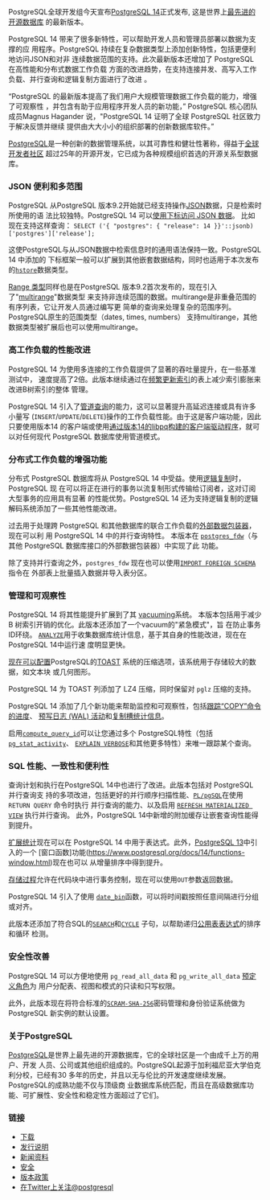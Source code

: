 PostgreSQL全球开发组今天宣布[PostgreSQL 14](https://www.postgresql.org/docs/14/release-14.html)正式发布,  这是世界上[最先进的开源数据库](https://www.postgresql.org/)
的最新版本。

PostgreSQL 14 带来了很多新特性，可以帮助开发人员和管理员部署以数据为支撑的应
用程序。PostgreSQL 持续在复杂数据类型上添加创新特性，包括更便利地访问JSON和对非
连续数据范围的支持。此次最新版本还增加了 PostgreSQL 在高性能和分布式数据工作负载
方面的改进趋势，在支持连接并发、高写入工作负载、并行查询和逻辑复制方面进行了改进
。

“PostgreSQL 的最新版本提高了我们用户大规模管理数据工作负载的能力，增强了可观察性
，并包含有助于应用程序开发人员的新功能，” PostgreSQL 核心团队成员Magnus 
Hagander 说，"PostgreSQL 14 证明了全球 PostgreSQL 社区致力于解决反馈并继续
提供由大大小小的组织部署的创新数据库软件。”

[PostgreSQL](https://www.postgresql.org)是一种创新的数据管理系统，以其可靠性和健壮性著称，得益于[全球开发者社区](https://www.postgresql.org/community/) 
超过25年的开源开发，它已成为各种规模组织首选的开源关系型数据库。


### JSON 便利和多范围

PostgreSQL 从PostgreSQL 版本9.2开始就已经支持操作[JSON](https://www.postgresql.org/docs/14/datatype-json.html)数据，只是检索时所使用的语
法比较独特。PostgreSQL 14 可以[使用下标访问 JSON 数据](https://www.postgresql.org/docs/14/datatype-json.html#JSONB-SUBSCRIPTING)。
比如现在支持这样查询：
`SELECT ('{ "postgres": { "release": 14 }}'::jsonb)['postgres']['release'];`

这使PostgreSQL与从JSON数据中检索信息时的通用语法保持一致。PostgreSQL 14 中添加的
下标框架一般可以扩展到其他嵌套数据结构，同时也适用于本次发布的[`hstore`](https://www.postgresql.org/docs/14/hstore.html)数据类型。

[Range 类型](https://www.postgresql.org/docs/14/rangetypes.html)同样也是在PostgreSQL 版本9.2首次发布的，现在引入了"[multirange](https://www.postgresql.org/docs/14/rangetypes.html#RANGETYPES-BUILTIN)"数据类型
来支持非连续范围的数据。multirange是非重叠范围的有序列表，它让开发人员通过编写更
简单的查询来处理复杂的范围序列。PostgreSQL原生的范围类型（dates, times, numbers）
支持multirange，其他数据类型被扩展后也可以使用multirange。

### 高工作负载的性能改进

PostgreSQL 14 为使用多连接的工作负载提供了显著的吞吐量提升，在一些基准测试中，
速度提高了2倍。此版本继续通过在[频繁更新索引](https://www.postgresql.org/docs/14/btree-implementation.html#BTREE-DELETION)的表上减少索引膨胀来改进B树索引的整体
管理。

PostgreSQL 14 引入了[管道查询](https://www.postgresql.org/docs/14/libpq-pipeline-mode.html)的能力，这可以显著提升高延迟连接或具有许多小量写
(`INSERT`/`UPDATE`/`DELETE`)操作的工作负载性能。由于这是客户端功能，因此只要使用版本14
的客户端或使用[通过版本14的libpq构建的客户端驱动程序](https://wiki.postgresql.org/wiki/List_of_drivers)，就可以对任何现代 PostgreSQL 
数据库使用管道模式。

### 分布式工作负载的增强功能

分布式 PostgreSQL 数据库将从 PostgreSQL 14 中受益。使用[逻辑复制](https://www.postgresql.org/docs/current/logical-replication.html)时，PostgreSQL 现
在可以将正在进行的事务以流复制形式传输给订阅者，这对订阅大型事务的应用具有显著
的性能优势。PostgreSQL 14 还为支持逻辑复制的逻辑解码系统添加了一些其他性能改进。

过去用于处理跨 PostgreSQL 和其他数据库的联合工作负载的[外部数据包装器](https://www.postgresql.org/docs/14/sql-createforeigndatawrapper.html)，现在可以利
用 PostgreSQL 14 中的并行查询特性。
本版本在 [`postgres_fdw`](https://www.postgresql.org/docs/14/postgres-fdw.html)（与其他 PostgreSQL 数据库接口的外部数据包装器）中实现了此
功能。

除了支持并行查询之外，`postgres_fdw` 现在也可以使用[`IMPORT FOREIGN SCHEMA`](https://www.postgresql.org/docs/14/sql-importforeignschema.html) 指令在
外部表上批量插入数据并导入表分区。

### 管理和可观察性

PostgreSQL 14 将其性能提升扩展到了其 [vacuuming](https://www.postgresql.org/docs/14/routine-vacuuming.html)系统。
本版本包括用于减少 B 树索引开销的优化。此版本还添加了一个vacuum的"紧急模式"，旨
在防止事务ID环绕。
[`ANALYZE`](https://www.postgresql.org/docs/14/sql-analyze.html)用于收集数据库统计信息，基于其自身的性能改进，现在在 
PostgreSQL 14中运行速
度明显更快。

[现在可以配置](https://www.postgresql.org/docs/14/runtime-config-client.html#GUC-DEFAULT-TOAST-COMPRESSION)PostgreSQL的[TOAST](https://www.postgresql.org/docs/14/storage-toast.html) 系统的压缩选项，该系统用于存储较大的数据，如文本块
或几何图形。

PostgreSQL 14 为 TOAST 列添加了 LZ4 压缩，同时保留对 `pglz` 压缩的支持。

PostgreSQL 14 添加了几个新功能来帮助监控和可观察性，包括[跟踪“COPY”命令的进度](https://www.postgresql.org/docs/14/progress-reporting.html#COPY-PROGRESS-REPORTING)、
[预写日志 (WAL) 活动](https://www.postgresql.org/docs/14/monitoring-stats.html#MONITORING-PG-STAT-WAL-VIEW)和[复制槽统计信息](https://www.postgresql.org/docs/14/monitoring-stats.html#MONITORING-PG-STAT-REPLICATION-SLOTS-VIEW)。

启用[`compute_query_id`](https://www.postgresql.org/docs/14/runtime-config-statistics.html#GUC-COMPUTE-QUERY-ID)可以让您通过多个 PostgreSQL特性（包括 [`pg_stat_activity`](https://www.postgresql.org/docs/14/monitoring-stats.html#MONITORING-PG-STAT-ACTIVITY-VIEW)、
[`EXPLAIN VERBOSE`](https://www.postgresql.org/docs/14/sql-explain.html)和其他更多特性）来唯一跟踪某个查询。

### SQL 性能、一致性和便利性

查询计划和执行在PostgreSQL 14中也进行了改进。此版本包括对 PostgreSQL 并行查询支
持的多项改进，包括更好的并行顺序扫描性能、[`PL/pgSQL`](https://www.postgresql.org/docs/14/plpgsql.html)在使用 `RETURN QUERY` 命令时执行
并行查询的能力、以及启用 [`REFRESH MATERIALIZED VIEW`](https://www.postgresql.org/docs/14/sql-refreshmaterializedview.html) 执行并行查询。
此外，PostgreSQL 14中新增的附加缓存让嵌套查询性能得到提升。

[扩展统计]((https://www.postgresql.org/docs/14/planner-stats.html#PLANNER-STATS-EXTENDED))现在可以在 PostgreSQL 14 中用于表达式。此外，[PostgreSQL 13](https://www.postgresql.org/about/news/postgresql-13-released-2077/)中引入的一个
[窗口函数]功能(https://www.postgresql.org/docs/14/functions-window.html)现在也可以
从增量排序中得到提升。

[存储过程](https://www.postgresql.org/docs/14/sql-createprocedure.html)允许在代码块中进行事务控制，现在可以使用`OUT`参数返回数据。

PostgreSQL 14 引入了使用 [`date_bin`](https://www.postgresql.org/docs/14/functions-datetime.html#FUNCTIONS-DATETIME-BIN)函数，可以将时间戳按照任意间隔进行分组或对齐。

此版本还添加了符合SQL的[`SEARCH`](https://www.postgresql.org/docs/14/queries-with.html#QUERIES-WITH-SEARCH)和[`CYCLE`](https://www.postgresql.org/docs/14/queries-with.html#QUERIES-WITH-CYCLE) 子句，以帮助递归[公用表表达式](https://www.postgresql.org/docs/14/queries-with.html#QUERIES-WITH-RECURSIVE)的排序和循环
检测。

### 安全性改善

PostgreSQL 14 可以方便地使用 `pg_read_all_data` 和 `pg_write_all_data` [预定义角色](https://www.postgresql.org/docs/14/predefined-roles.html)为
用户分配表、视图和模式的只读和只写权限。

此外，此版本现在将符合标准的[`SCRAM-SHA-256`](https://www.postgresql.org/docs/14/auth-password.html)密码管理和身份验证系统做为PostgreSQL 
新实例的默认设置。

### 关于PostgreSQL

[PostgreSQL](https://www.postgresql.org)是世界上最先进的开源数据库，它的全球社区是一个由成千上万的用户、开发
人员、公司或其他组织组成的。PostgreSQL起源于加利福尼亚大学伯克利分校，已经有30
多年的历史，并且以无与伦比的开发速度继续发展。 PostgreSQL的成熟功能不仅与顶级商
业数据库系统匹配，而且在高级数据库功能、可扩展性、安全性和稳定性方面超过了它们。


### 链接

* [下载](https://www.postgresql.org/download/)
* [发行说明](https://www.postgresql.org/docs/14/release-14.html)
* [新闻资料](https://www.postgresql.org/about/press/)
* [安全](https://www.postgresql.org/support/security/)
* [版本政策](https://www.postgresql.org/support/versioning/)
* [在Twitter上关注@postgresql](https://twitter.com/postgresql)
